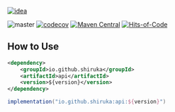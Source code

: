 [![idea](https://www.elegantobjects.org/intellij-idea.svg)](https://www.jetbrains.com/idea/)

![master](https://github.com/shiruka/api/workflows/build/badge.svg)
[![codecov](https://codecov.io/gh/shiruka/api/branch/master/graph/badge.svg?token=F0FWVELV1I)](https://codecov.io/gh/shiruka/api)
[![Maven Central](https://img.shields.io/maven-central/v/io.github.shiruka/api?label=version)](https://repo1.maven.org/maven2/io/github/shiruka/api/)
[![Hits-of-Code](https://hitsofcode.com/github/shiruka/api)](https://hitsofcode.com/github/shiruka/api/view)
## How to Use
```xml
<dependency>
    <groupId>io.github.shiruka</groupId>
    <artifactId>api</artifactId>
    <version>${version}</version>
</dependency>
```
```groovy
implementation("io.github.shiruka:api:${version}")
```
